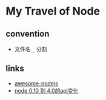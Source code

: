My Travel of Node
====



convention
----

 - 文件名 `_` 分割




links
----

 - [awesome-nodejs](https://github.com/sindresorhus/awesome-nodejs)
 - [node 0.10 到 4.0的api变化](http://dudu.zhihu.com/story/7166621)